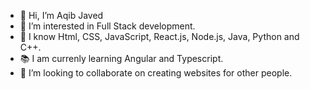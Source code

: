 - 👋 Hi, I’m Aqib Javed 
- 👀 I’m interested in Full Stack development. 
- 🌱 I know Html, CSS, JavaScript, React.js, Node.js, Java, Python and C++.
- 📚 I am currenly learning Angular and Typescript.
- 💞️ I’m looking to collaborate on creating websites for other people.
<!-- - 📫 How to reach me = aqib.javed1119@gmail.com  -->

<!---
aqib-javed1119/aqib-javed1119 is a ✨ special ✨ repository because its `README.md` (this file) appears on your GitHub profile.
You can click the Preview link to take a look at your changes.
--->
